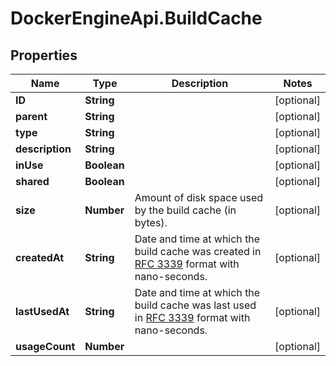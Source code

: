 # DockerEngineApi.BuildCache

## Properties
Name | Type | Description | Notes
------------ | ------------- | ------------- | -------------
**ID** | **String** |  | [optional] 
**parent** | **String** |  | [optional] 
**type** | **String** |  | [optional] 
**description** | **String** |  | [optional] 
**inUse** | **Boolean** |  | [optional] 
**shared** | **Boolean** |  | [optional] 
**size** | **Number** | Amount of disk space used by the build cache (in bytes).  | [optional] 
**createdAt** | **String** | Date and time at which the build cache was created in [RFC 3339](https://www.ietf.org/rfc/rfc3339.txt) format with nano-seconds.  | [optional] 
**lastUsedAt** | **String** | Date and time at which the build cache was last used in [RFC 3339](https://www.ietf.org/rfc/rfc3339.txt) format with nano-seconds.  | [optional] 
**usageCount** | **Number** |  | [optional] 


